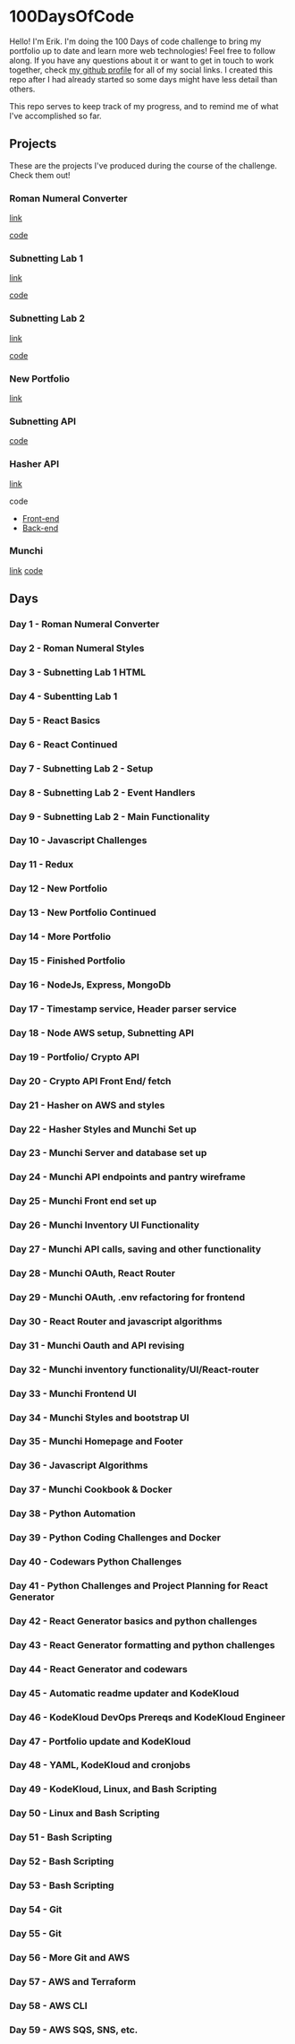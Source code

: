# 100DaysOfCode
Hello! I'm Erik. I'm doing the 100 Days of code challenge to bring my portfolio up to date and learn more web technologies! Feel free to follow along. If you have any questions about it or want to get in touch to work together, check [my github profile](https://github.com/ecron11) for all of my social links. I created this repo after I had already started so some days might have less detail than others.

This repo serves to keep track of my progress, and to remind me of what I've accomplished so far.

## Projects
These are the projects I've produced during the course of the challenge. Check them out!

### Roman Numeral Converter
[link](https://main.d24mmkukk8ng7y.amplifyapp.com/)

[code](https://github.com/ecron11/romanNumeralConverter)
### Subnetting Lab 1
[link](https://main.d1tzncvtityfuw.amplifyapp.com/)

[code](https://github.com/ecron11/subnetting-lab-01)
### Subnetting Lab 2
[link](https://master.dd2su1dyxehpr.amplifyapp.com/)

[code](https://github.com/ecron11/subnetting-lab-02)
### New Portfolio
[link](www.erik-longuepee.com)

### Subnetting API
[code](https://github.com/ecron11/subnet-microservice)
### Hasher API
[link](https://hasher.erik-longuepee.com/)

code
- [Front-end](https://github.com/ecron11/Crypto-Api-Frontend)
- [Back-end](https://github.com/ecron11/CryptoApi)
### Munchi
[link](munchi.erik-longuepee.com)
[code](https://github.com/ecron11/munchi)


## Days

### Day 1 - Roman Numeral Converter

### Day 2 - Roman Numeral Styles

### Day 3 - Subnetting Lab 1 HTML

### Day 4 - Subentting Lab 1

### Day 5 - React Basics

### Day 6 - React Continued

### Day 7 - Subnetting Lab 2 - Setup

### Day 8 - Subnetting Lab 2 - Event Handlers

### Day 9 - Subnetting Lab 2 - Main Functionality

### Day 10 - Javascript Challenges

### Day 11 - Redux

### Day 12 - New Portfolio

### Day 13 - New Portfolio Continued

### Day 14 - More Portfolio

### Day 15 - Finished Portfolio

### Day 16 - NodeJs, Express, MongoDb

### Day 17 - Timestamp service, Header parser service

### Day 18 - Node AWS setup, Subnetting API

### Day 19 - Portfolio/ Crypto API

### Day 20 - Crypto API Front End/ fetch

### Day 21 - Hasher on AWS and styles 

### Day 22 - Hasher Styles and Munchi Set up

### Day 23 - Munchi Server and database set up

### Day 24 - Munchi API endpoints and pantry wireframe

### Day 25 - Munchi Front end set up

### Day 26 - Munchi Inventory UI Functionality

### Day 27 - Munchi API calls, saving and other functionality

### Day 28 - Munchi OAuth, React Router

### Day 29 - Munchi OAuth, .env refactoring for frontend

### Day 30 - React Router and javascript algorithms

### Day 31 - Munchi Oauth and API revising

### Day 32 - Munchi inventory functionality/UI/React-router

### Day 33 - Munchi Frontend UI

### Day 34 - Munchi Styles and bootstrap UI

### Day 35 - Munchi Homepage and Footer

### Day 36 - Javascript Algorithms

### Day 37 - Munchi Cookbook & Docker

### Day 38 - Python Automation

### Day 39 - Python Coding Challenges and Docker

### Day 40 - Codewars Python Challenges

### Day 41 - Python Challenges and Project Planning for React Generator

### Day 42 - React Generator basics and python challenges

### Day 43 - React Generator formatting and python challenges

### Day 44 - React Generator and codewars

### Day 45 - Automatic readme updater and KodeKloud

### Day 46 - KodeKloud DevOps Prereqs and KodeKloud Engineer

### Day 47 - Portfolio update and KodeKloud

### Day 48 - YAML, KodeKloud and cronjobs

### Day 49 - KodeKloud, Linux, and Bash Scripting

### Day 50 - Linux and Bash Scripting

### Day 51 - Bash Scripting

### Day 52 - Bash Scripting

### Day 53 - Bash Scripting

### Day 54 - Git

### Day 55 - Git

### Day 56 - More Git and AWS

### Day 57 - AWS and Terraform

### Day 58 - AWS CLI

### Day 59 - AWS SQS, SNS, etc.
